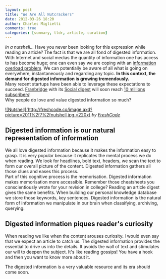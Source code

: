 ```yaml
---
layout: post
title: "We Are All Nutcrackers"
date: 2012-03-26 18:20
author: Charles Miglietti
comments: true
categories: [summary, tldr, article, curation] 
---
```


*In a nutshell...* Have you never been looking for this expression 
while reading an article? The fact is that we are all fond of digested
information. With Internet and social medias the quantity of information
one has access to has become huge; one can even say we are coping with an 
[information overload problem](http://needforair.com/information-overload-and-how-to-keep-up-with-5849 "Overload"). 
We can potentially be aware of all what is going on everywhere, instantaneously 
and regarding any topic. **In this context, the demand for digested 
information is growing tremendously.**  
Many recent startups have been able to leverage these expectations to
succeed. [Franbridge](http://www.fanbridge.com/ "Fanbridge") with its 
[Social digest](http://www.fanbridge.com/blog/introducing-social-digest "Social Digest") 
will soon reach [10 millions subscribers](http://pandodaily.com/2012/03/21/as-it-turns-out-fanbridges-most-exciting-product-is-boring-old-email/)!  
Why people do love and value digested information so much?  

[![Nutshell](http://freshcode.co/image.axd?picture=2011%2f7%2fnutshell.jpg =220x)](http://freshcode.co/post/Nameservers-in-a-Nutshell-Fresh-Insights-7.aspx)
*by [FreshCode](http://freshcode.co/ "Author")*  

## Digested information is our natural representation of information  

We all love digested information because it makes the information easy
to grasp.
It is very popular because it replicates the mental
process we do when reading. We look for headlines, bold text, headers,
we scan the text to form our overall picture of the content. Digested
information gathers all those clues and eases this process.  
Part of this cognitive process is the memorisation. Digested information
makes memorisation more accessible. Remember those cheatsheets you 
conscientiously wrote for your revision in college? Reading an
article digest gives the same benefits. When building our personal knowledge 
database we store those keywords, key sentences. Digested information is
the natural form of information we manipulate in our brain when
classifying, archiving, querying. 

## Digested information piques reader's curiosity  

When reading we like when the content arouses curiosity. I would even say
that we expect an article to catch us. The digested information provides
the essential to drive us into the details. It avoids the wall of text and 
stimulates our will to deepen the subject. It's like reading gossips! You
have a hook and then you want to know more about it.

The digested information is a very valuable resource and its era should come soon.

